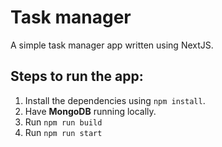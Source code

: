 # Task manager

A simple task manager app written using NextJS.

## Steps to run the app:
1. Install the dependencies using `npm install`.
2. Have **MongoDB** running locally.
3. Run `npm run build`
4. Run `npm run start`
